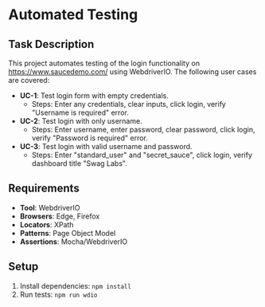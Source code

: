 # Automated Testing

## Task Description
This project automates testing of the login functionality on https://www.saucedemo.com/ using WebdriverIO. The following user cases are covered:

- **UC-1**: Test login form with empty credentials.
  - Steps: Enter any credentials, clear inputs, click login, verify "Username is required" error.
- **UC-2**: Test login with only username.
  - Steps: Enter username, enter password, clear password, click login, verify "Password is required" error.
- **UC-3**: Test login with valid username and password.
  - Steps: Enter "standard_user" and "secret_sauce", click login, verify dashboard title "Swag Labs".

## Requirements
- **Tool**: WebdriverIO
- **Browsers**: Edge, Firefox
- **Locators**: XPath
- **Patterns**: Page Object Model
- **Assertions**: Mocha/WebdriverIO

## Setup
1. Install dependencies: `npm install`
2. Run tests: `npm run wdio`